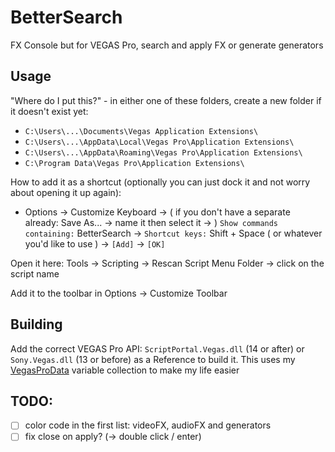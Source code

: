 # BetterSearch
FX Console but for VEGAS Pro, search and apply FX or generate generators

## Usage
"Where do I put this?" - in either one of these folders, create a new folder if it doesn't exist yet:
- `C:\Users\...\Documents\Vegas Application Extensions\`
- `C:\Users\...\AppData\Local\Vegas Pro\Application Extensions\`
- `C:\Users\...\AppData\Roaming\Vegas Pro\Application Extensions\`
- `C:\Program Data\Vegas Pro\Application Extensions\`

How to add it as a shortcut (optionally you can just dock it and not worry about opening it up again):
- Options -> Customize Keyboard -> ( if you don't have a separate already: Save As... -> name it then select it -> )
`Show commands containing:` BetterSearch ->
`Shortcut keys:` Shift + Space ( or whatever you'd like to use ) -> `[Add]` -> `[OK]`

Open it here: Tools -> Scripting -> Rescan Script Menu Folder -> click on the script name

Add it to the toolbar in Options -> Customize Toolbar

## Building
Add the correct VEGAS Pro API: `ScriptPortal.Vegas.dll` (14 or after) or `Sony.Vegas.dll` (13 or before) as a Reference to build it.
This uses my [VegasProData](https://github.com/RatinA0/VegasProData) variable collection to make my life easier

## TODO:
- [ ] color code in the first list: videoFX, audioFX and generators
- [ ] fix close on apply? (-> double click / enter)
